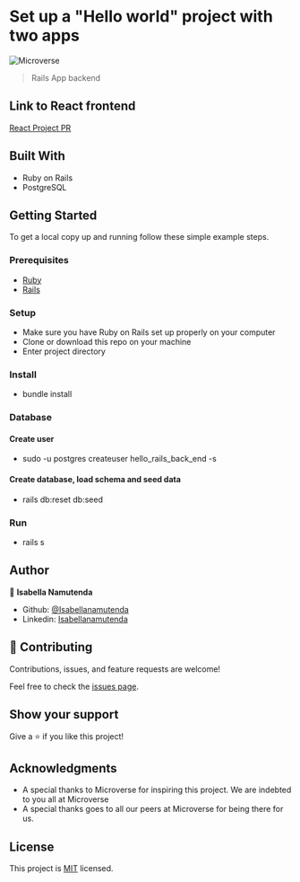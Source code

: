 # Set up a "Hello world" project with two apps

![Microverse](https://img.shields.io/badge/Microverse-blueviolet)

> Rails App backend

## Link to React frontend

[React Project PR](https://github.com/Isabellanamutenda/hello-react-front-end/pull/1)

## Built With

- Ruby on Rails
- PostgreSQL

## Getting Started

To get a local copy up and running follow these simple example steps.

### Prerequisites

- [Ruby](https://www.ruby-lang.org/en/)
- [Rails](https://gorails.com/)

### Setup

- Make sure you have Ruby on Rails set up properly on your computer
- Clone or download this repo on your machine
- Enter project directory

### Install

- bundle install

### Database

#### Create user
- sudo -u postgres createuser hello_rails_back_end -s
#### Create database, load schema and seed data
- rails db:reset db:seed

### Run

- rails s

## Author

👤 **Isabella Namutenda**

-   Github: [@Isabellanamutenda](https://github.com/Isabellanamutenda)
-   Linkedin: [Isabellanamutenda](https://www.linkedin.com/in/isabella-namutenda/)

## 🤝 Contributing

Contributions, issues, and feature requests are welcome!

Feel free to check the [issues page](https://github.com/Isabellanamutenda/hello-rails-back-end/issues).

## Show your support

Give a ⭐️ if you like this project!

## Acknowledgments

- A special thanks to Microverse for inspiring this project. We are indebted to you all at Microverse
- A special thanks goes to all our peers at Microverse for being there for us.

## License

This project is [MIT](./LICENSE.md) licensed.
